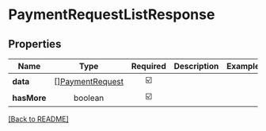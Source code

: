 # PaymentRequestListResponse



## Properties

| Name | Type | Required | Description | Examples |
|------------|:-------------:|:-------------:|-------------|:-------------:|
| **data** | [[]PaymentRequest](PaymentRequest.md) | ☑️ |  | | |
**hasMore** | boolean | ☑️ |  | | |



[[Back to README]](../../README.md)